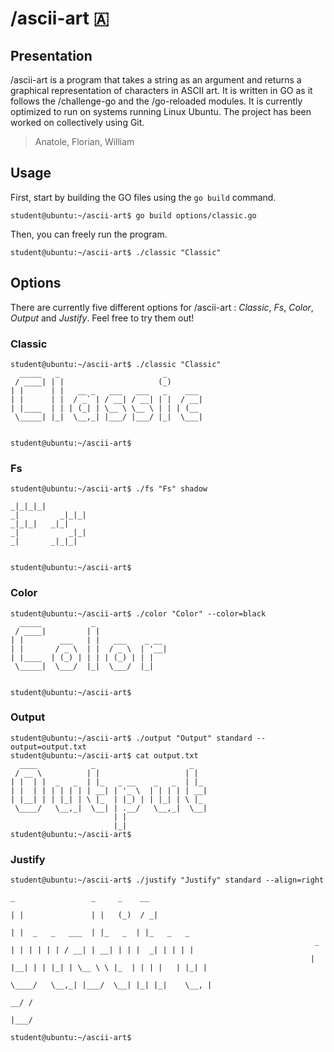 # /ascii-art 🇦

## Presentation

/ascii-art is a program that takes a string as an argument and returns a graphical representation of characters in ASCII art. It is written in GO as it follows the /challenge-go and the /go-reloaded modules. It is currently optimized to run on systems running Linux Ubuntu. The project has been worked on collectively using Git.

> Anatole, Florian, William

## Usage

First, start by building the GO files using the `go build` command.

```
student@ubuntu:~/ascii-art$ go build options/classic.go
```

Then, you can freely run the program.

```
student@ubuntu:~/ascii-art$ ./classic "Classic"
```

## Options

There are currently five different options  for /ascii-art : *Classic*, *Fs*, *Color*, *Output* and *Justify*. Feel free to try them out!

### Classic

```
student@ubuntu:~/ascii-art$ ./classic "Classic"
  _____   _                       _
 / ____| | |                     (_)
| |      | |   __ _   ___   ___   _    ___
| |      | |  / _` | / __| / __| | |  / __|
| |____  | | | (_| | \__ \ \__ \ | | | (__
 \_____| |_|  \__,_| |___/ |___/ |_|  \___|


student@ubuntu:~/ascii-art$
```

### Fs

```
student@ubuntu:~/ascii-art$ ./fs "Fs" shadow

_|_|_|_|
_|         _|_|_|
_|_|_|   _|_|
_|           _|_|
_|       _|_|_|


student@ubuntu:~/ascii-art$
```

### Color

```
student@ubuntu:~/ascii-art$ ./color "Color" --color=black
  _____           _
 / ____|         | |
| |        ___   | |   ___    _ __
| |       / _ \  | |  / _ \  | '__|
| |____  | (_) | | | | (_) | | |
 \_____|  \___/  |_|  \___/  |_|


student@ubuntu:~/ascii-art$
```

### Output

```
student@ubuntu:~/ascii-art$ ./output "Output" standard --output=output.txt
student@ubuntu:~/ascii-art$ cat output.txt
  ____            _                     _
 / __ \          | |                   | |
| |  | |  _   _  | |_   _ __    _   _  | |_
| |  | | | | | | | __| | '_ \  | | | | | __|
| |__| | | |_| | \ |_  | |_) | | |_| | \ |_
 \____/   \__,_|  \__| | .__/   \__,_|  \__|
                       | |
                       |_|
student@ubuntu:~/ascii-art$
```

### Justify

```
student@ubuntu:~/ascii-art$ ./justify "Justify" standard --align=right
                                                                         _                 _     _    __          
                                                                        | |               | |   (_)  / _|         
                                                                        | |  _   _   ___  | |_   _  | |_   _   _  
                                                                    _   | | | | | | / __| | __| | | |  _| | | | | 
                                                                   | |__| | | |_| | \__ \ \ |_  | | | |   | |_| | 
                                                                    \____/   \__,_| |___/  \__| |_| |_|    \__, | 
                                                                                                           __/ /  
                                                                                                          |___/   

student@ubuntu:~/ascii-art$
```
